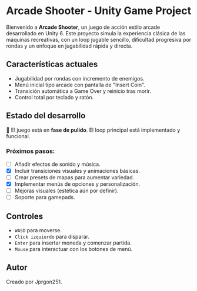 # Arcade Shooter - Unity Game Project

Bienvenido a **Arcade Shooter**, un juego de acción estilo arcade desarrollado en Unity 6. Este proyecto simula la experiencia clásica de las máquinas recreativas, con un loop jugable sencillo, dificultad progresiva por rondas y un enfoque en jugabilidad rápida y directa.

## Características actuales

- Jugabilidad por rondas con incremento de enemigos.
- Menú inicial tipo arcade con pantalla de "Insert Coin".
- Transición automática a Game Over y reinicio tras morir.
- Control total por teclado y ratón.

## Estado del desarrollo

🔧 El juego está en **fase de pulido**. El loop principal está implementado y funcional.

### Próximos pasos:

- [ ] Añadir efectos de sonido y música.
- [x] Incluir transiciones visuales y animaciones básicas.
- [ ] Crear presets de mapas para aumentar variedad.
- [x] Implementar menús de opciones y personalización.
- [ ] Mejoras visuales (estética aún por definir).
- [ ] Soporte para gamepads.

## Controles

- `WASD` para moverse.
- `Click izquierdo` para disparar.
- `Enter` para insertar moneda y comenzar partida.
- `Mouse` para interactuar con los botones de menú.

## Autor
Creado por Jprgon251.  

